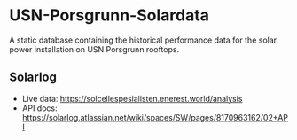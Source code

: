 # USN-Porsgrunn-Solardata

A static database containing the historical performance data for the solar power installation on USN Porsgrunn rooftops.

## Solarlog

- Live data: https://solcellespesialisten.enerest.world/analysis
- API docs: https://solarlog.atlassian.net/wiki/spaces/SW/pages/8170963162/02+API

